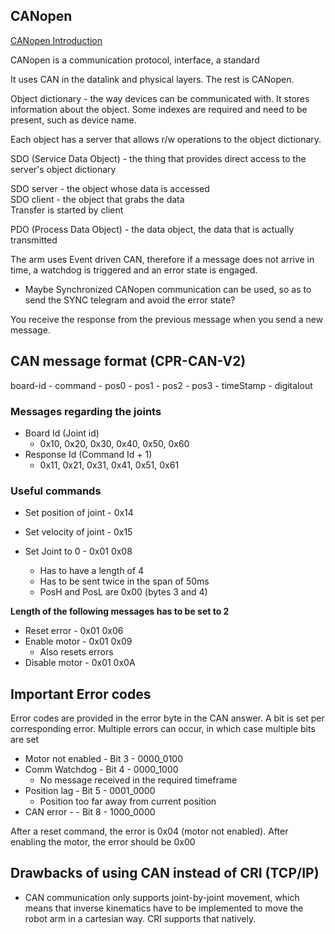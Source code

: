 ## CANopen
[CANopen Introduction](https://www.ni.com/nl-nl/innovations/white-papers/13/the-basics-of-canopen.html)

CANopen is a communication protocol, interface, a standard

It uses CAN in the datalink and physical layers. The rest is CANopen.

Object dictionary - the way devices can be communicated with. It stores information about the object. Some indexes are required and need to be present, such as device name.

Each object has a server that allows r/w operations to the object dictionary.

SDO (Service Data Object) - the thing that provides direct access to the server's  object dictionary

SDO server - the object whose data is accessed<br>
SDO client - the object that grabs the data<br>
Transfer is started by client

PDO (Process Data Object) - the data object, the data that is actually transmitted

The arm uses Event driven CAN, therefore if a message does not arrive in time, a watchdog is triggered and an error state is engaged.
- Maybe Synchronized CANopen communication can be used, so as to send the SYNC telegram and avoid the error state?

You receive the response from the previous message when you send a new message.

## CAN message format (CPR-CAN-V2)

board-id - command - pos0 - pos1 - pos2 - pos3 - timeStamp - digitalout

### Messages regarding the joints

- Board Id (Joint id)
    - 0x10, 0x20, 0x30, 0x40, 0x50, 0x60
- Response Id (Command Id + 1)
    - 0x11, 0x21, 0x31, 0x41, 0x51, 0x61

### Useful commands
- Set position of joint - 0x14
- Set velocity of joint - 0x15

- Set Joint to 0        - 0x01 0x08
    - Has to have a length of 4
    - Has to be sent twice in the span of 50ms
    - PosH and PosL are 0x00 (bytes 3 and 4)

<strong>Length of the following messages has to be set to 2</strong>

- Reset error       - 0x01 0x06
- Enable motor      - 0x01 0x09
    - Also resets errors
- Disable motor     - 0x01 0x0A

## Important Error codes

Error codes are provided in the error byte in the CAN answer.
A bit is set per corresponding error. Multiple errors can occur, in which case multiple bits are set

- Motor not enabled - Bit 3 - 0000_0100
- Comm Watchdog     - Bit 4 - 0000_1000
    - No message received in the required timeframe
- Position lag      - Bit 5 - 0001_0000
    - Position too far away from current position
- CAN error -       - Bit 8 - 1000_0000

After a reset command, the error is 0x04 (motor not enabled). After enabling the motor, the error should be 0x00

## Drawbacks of using CAN instead of CRI (TCP/IP)
- CAN communication only supports joint-by-joint movement, which means that inverse kinematics have to be implemented to move the robot arm  in a cartesian way. CRI supports that natively.
